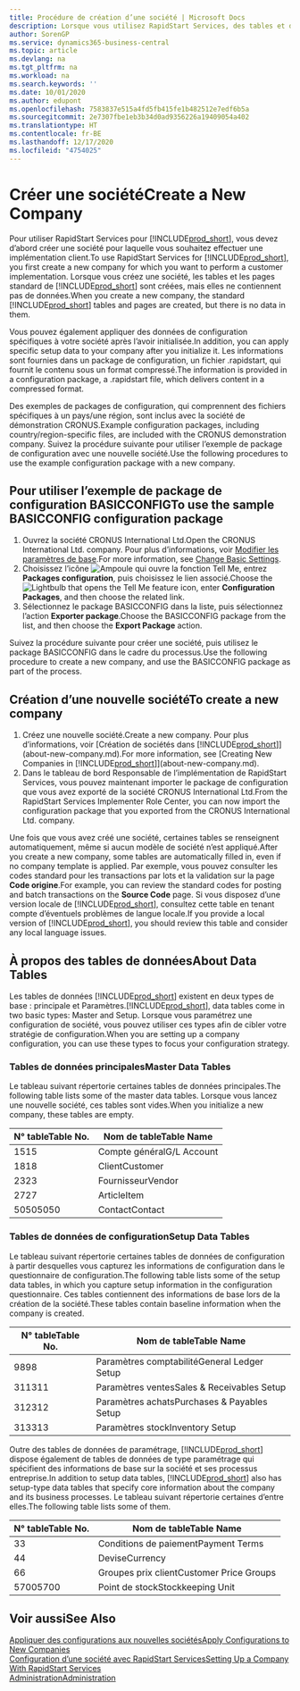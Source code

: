 ```yaml
---
title: Procédure de création d’une société | Microsoft Docs
description: Lorsque vous utilisez RapidStart Services, des tables et des pages sont créées, mais elles ne contiennent pas de données.
author: SorenGP
ms.service: dynamics365-business-central
ms.topic: article
ms.devlang: na
ms.tgt_pltfrm: na
ms.workload: na
ms.search.keywords: ''
ms.date: 10/01/2020
ms.author: edupont
ms.openlocfilehash: 7583837e515a4fd5fb415fe1b482512e7edf6b5a
ms.sourcegitcommit: 2e7307fbe1eb3b34d0ad9356226a19409054a402
ms.translationtype: HT
ms.contentlocale: fr-BE
ms.lasthandoff: 12/17/2020
ms.locfileid: "4754025"
---
```

# <a name="create-a-new-company"></a><span data-ttu-id="990af-103">Créer une société</span><span class="sxs-lookup"><span data-stu-id="990af-103">Create a New Company</span></span>
<span data-ttu-id="990af-104">Pour utiliser RapidStart Services pour [!INCLUDE[prod_short](includes/prod_short.md)], vous devez d’abord créer une société pour laquelle vous souhaitez effectuer une implémentation client.</span><span class="sxs-lookup"><span data-stu-id="990af-104">To use RapidStart Services for [!INCLUDE[prod_short](includes/prod_short.md)], you first create a new company for which you want to perform a customer implementation.</span></span> <span data-ttu-id="990af-105">Lorsque vous créez une société, les tables et les pages standard de [!INCLUDE[prod_short](includes/prod_short.md)] sont créées, mais elles ne contiennent pas de données.</span><span class="sxs-lookup"><span data-stu-id="990af-105">When you create a new company, the standard [!INCLUDE[prod_short](includes/prod_short.md)] tables and pages are created, but there is no data in them.</span></span>

<span data-ttu-id="990af-106">Vous pouvez également appliquer des données de configuration spécifiques à votre société après l’avoir initialisée.</span><span class="sxs-lookup"><span data-stu-id="990af-106">In addition, you can apply specific setup data to your company after you initialize it.</span></span> <span data-ttu-id="990af-107">Les informations sont fournies dans un package de configuration, un fichier .rapidstart, qui fournit le contenu sous un format compressé.</span><span class="sxs-lookup"><span data-stu-id="990af-107">The information is provided in a configuration package, a .rapidstart file, which delivers content in a compressed format.</span></span>  

<span data-ttu-id="990af-108">Des exemples de packages de configuration, qui comprennent des fichiers spécifiques à un pays/une région, sont inclus avec la société de démonstration CRONUS.</span><span class="sxs-lookup"><span data-stu-id="990af-108">Example configuration packages, including country/region-specific files, are included with the CRONUS demonstration company.</span></span> <span data-ttu-id="990af-109">Suivez la procédure suivante pour utiliser l’exemple de package de configuration avec une nouvelle société.</span><span class="sxs-lookup"><span data-stu-id="990af-109">Use the following procedures to use the example configuration package with a new company.</span></span>  

## <a name="to-use-the-sample-basicconfig-configuration-package"></a><span data-ttu-id="990af-110">Pour utiliser l’exemple de package de configuration BASICCONFIG</span><span class="sxs-lookup"><span data-stu-id="990af-110">To use the sample BASICCONFIG configuration package</span></span>  
1. <span data-ttu-id="990af-111">Ouvrez la société CRONUS International Ltd.</span><span class="sxs-lookup"><span data-stu-id="990af-111">Open the CRONUS International Ltd. company.</span></span> <span data-ttu-id="990af-112">Pour plus d’informations, voir [Modifier les paramètres de base](ui-change-basic-settings.md).</span><span class="sxs-lookup"><span data-stu-id="990af-112">For more information, see [Change Basic Settings](ui-change-basic-settings.md).</span></span>
2. <span data-ttu-id="990af-113">Choisissez l’icône ![Ampoule qui ouvre la fonction Tell Me](media/ui-search/search_small.png "Dites-moi ce que vous voulez faire"), entrez **Packages configuration**, puis choisissez le lien associé.</span><span class="sxs-lookup"><span data-stu-id="990af-113">Choose the ![Lightbulb that opens the Tell Me feature](media/ui-search/search_small.png "Tell me what you want to do") icon, enter **Configuration Packages**, and then choose the related link.</span></span>  
3. <span data-ttu-id="990af-114">Sélectionnez le package BASICCONFIG dans la liste, puis sélectionnez l’action **Exporter package**.</span><span class="sxs-lookup"><span data-stu-id="990af-114">Choose the BASICCONFIG package from the list, and then choose the **Export Package** action.</span></span>  

<span data-ttu-id="990af-115">Suivez la procédure suivante pour créer une société, puis utilisez le package BASICCONFIG dans le cadre du processus.</span><span class="sxs-lookup"><span data-stu-id="990af-115">Use the following procedure to create a new company, and use the BASICCONFIG package as part of the process.</span></span>  

## <a name="to-create-a-new-company"></a><span data-ttu-id="990af-116">Création d’une nouvelle société</span><span class="sxs-lookup"><span data-stu-id="990af-116">To create a new company</span></span>  
1. <span data-ttu-id="990af-117">Créez une nouvelle société.</span><span class="sxs-lookup"><span data-stu-id="990af-117">Create a new company.</span></span> <span data-ttu-id="990af-118">Pour plus d’informations, voir [Création de sociétés dans [!INCLUDE[prod_short](includes/prod_short.md)]](about-new-company.md).</span><span class="sxs-lookup"><span data-stu-id="990af-118">For more information, see [Creating New Companies in [!INCLUDE[prod_short](includes/prod_short.md)]](about-new-company.md).</span></span>
2. <span data-ttu-id="990af-119">Dans le tableau de bord Responsable de l’implémentation de RapidStart Services, vous pouvez maintenant importer le package de configuration que vous avez exporté de la société CRONUS International Ltd.</span><span class="sxs-lookup"><span data-stu-id="990af-119">From the RapidStart Services Implementer Role Center, you can now import the configuration package that you exported from the CRONUS International Ltd. company.</span></span>

<span data-ttu-id="990af-120">Une fois que vous avez créé une société, certaines tables se renseignent automatiquement, même si aucun modèle de société n’est appliqué.</span><span class="sxs-lookup"><span data-stu-id="990af-120">After you create a new company, some tables are automatically filled in, even if no company template is applied.</span></span> <span data-ttu-id="990af-121">Par exemple, vous pouvez consulter les codes standard pour les transactions par lots et la validation sur la page **Code origine**.</span><span class="sxs-lookup"><span data-stu-id="990af-121">For example, you can review the standard codes for posting and batch transactions on the **Source Code** page.</span></span> <span data-ttu-id="990af-122">Si vous disposez d’une version locale de [!INCLUDE[prod_short](includes/prod_short.md)], consultez cette table en tenant compte d’éventuels problèmes de langue locale.</span><span class="sxs-lookup"><span data-stu-id="990af-122">If you provide a local version of [!INCLUDE[prod_short](includes/prod_short.md)], you should review this table and consider any local language issues.</span></span>

## <a name="about-data-tables"></a><span data-ttu-id="990af-123">À propos des tables de données</span><span class="sxs-lookup"><span data-stu-id="990af-123">About Data Tables</span></span>
<span data-ttu-id="990af-124">Les tables de données [!INCLUDE[prod_short](includes/prod_short.md)] existent en deux types de base : principale et Paramètres.</span><span class="sxs-lookup"><span data-stu-id="990af-124">[!INCLUDE[prod_short](includes/prod_short.md)], data tables come in two basic types: Master and Setup.</span></span> <span data-ttu-id="990af-125">Lorsque vous paramétrez une configuration de société, vous pouvez utiliser ces types afin de cibler votre stratégie de configuration.</span><span class="sxs-lookup"><span data-stu-id="990af-125">When you are setting up a company configuration, you can use these types to focus your configuration strategy.</span></span>  

### <a name="master-data-tables"></a><span data-ttu-id="990af-126">Tables de données principales</span><span class="sxs-lookup"><span data-stu-id="990af-126">Master Data Tables</span></span>  
<span data-ttu-id="990af-127">Le tableau suivant répertorie certaines tables de données principales.</span><span class="sxs-lookup"><span data-stu-id="990af-127">The following table lists some of the master data tables.</span></span> <span data-ttu-id="990af-128">Lorsque vous lancez une nouvelle société, ces tables sont vides.</span><span class="sxs-lookup"><span data-stu-id="990af-128">When you initialize a new company, these tables are empty.</span></span>  

|<span data-ttu-id="990af-129">N° table</span><span class="sxs-lookup"><span data-stu-id="990af-129">Table No.</span></span>|<span data-ttu-id="990af-130">Nom de table</span><span class="sxs-lookup"><span data-stu-id="990af-130">Table Name</span></span>|  
|-------------------|--------------------|  
|<span data-ttu-id="990af-131">15</span><span class="sxs-lookup"><span data-stu-id="990af-131">15</span></span>|<span data-ttu-id="990af-132">Compte général</span><span class="sxs-lookup"><span data-stu-id="990af-132">G/L Account</span></span>|  
|<span data-ttu-id="990af-133">18</span><span class="sxs-lookup"><span data-stu-id="990af-133">18</span></span>|<span data-ttu-id="990af-134">Client</span><span class="sxs-lookup"><span data-stu-id="990af-134">Customer</span></span>|  
|<span data-ttu-id="990af-135">23</span><span class="sxs-lookup"><span data-stu-id="990af-135">23</span></span>|<span data-ttu-id="990af-136">Fournisseur</span><span class="sxs-lookup"><span data-stu-id="990af-136">Vendor</span></span>|  
|<span data-ttu-id="990af-137">27</span><span class="sxs-lookup"><span data-stu-id="990af-137">27</span></span>|<span data-ttu-id="990af-138">Article</span><span class="sxs-lookup"><span data-stu-id="990af-138">Item</span></span>|  
|<span data-ttu-id="990af-139">5050</span><span class="sxs-lookup"><span data-stu-id="990af-139">5050</span></span>|<span data-ttu-id="990af-140">Contact</span><span class="sxs-lookup"><span data-stu-id="990af-140">Contact</span></span>|  

### <a name="setup-data-tables"></a><span data-ttu-id="990af-141">Tables de données de configuration</span><span class="sxs-lookup"><span data-stu-id="990af-141">Setup Data Tables</span></span>  
<span data-ttu-id="990af-142">Le tableau suivant répertorie certaines tables de données de configuration à partir desquelles vous capturez les informations de configuration dans le questionnaire de configuration.</span><span class="sxs-lookup"><span data-stu-id="990af-142">The following table lists some of the setup data tables, in which you capture setup information in the configuration questionnaire.</span></span> <span data-ttu-id="990af-143">Ces tables contiennent des informations de base lors de la création de la société.</span><span class="sxs-lookup"><span data-stu-id="990af-143">These tables contain baseline information when the company is created.</span></span>  

|<span data-ttu-id="990af-144">N° table</span><span class="sxs-lookup"><span data-stu-id="990af-144">Table No.</span></span>|<span data-ttu-id="990af-145">Nom de table</span><span class="sxs-lookup"><span data-stu-id="990af-145">Table Name</span></span>|  
|-------------------|--------------------|  
|<span data-ttu-id="990af-146">98</span><span class="sxs-lookup"><span data-stu-id="990af-146">98</span></span>|<span data-ttu-id="990af-147">Paramètres comptabilité</span><span class="sxs-lookup"><span data-stu-id="990af-147">General Ledger Setup</span></span>|  
|<span data-ttu-id="990af-148">311</span><span class="sxs-lookup"><span data-stu-id="990af-148">311</span></span>|<span data-ttu-id="990af-149">Paramètres ventes</span><span class="sxs-lookup"><span data-stu-id="990af-149">Sales & Receivables Setup</span></span>|  
|<span data-ttu-id="990af-150">312</span><span class="sxs-lookup"><span data-stu-id="990af-150">312</span></span>|<span data-ttu-id="990af-151">Paramètres achats</span><span class="sxs-lookup"><span data-stu-id="990af-151">Purchases & Payables Setup</span></span>|  
|<span data-ttu-id="990af-152">313</span><span class="sxs-lookup"><span data-stu-id="990af-152">313</span></span>|<span data-ttu-id="990af-153">Paramètres stock</span><span class="sxs-lookup"><span data-stu-id="990af-153">Inventory Setup</span></span>|  

<span data-ttu-id="990af-154">Outre des tables de données de paramétrage, [!INCLUDE[prod_short](includes/prod_short.md)] dispose également de tables de données de type paramétrage qui spécifient des informations de base sur la société et ses processus entreprise.</span><span class="sxs-lookup"><span data-stu-id="990af-154">In addition to setup data tables, [!INCLUDE[prod_short](includes/prod_short.md)] also has setup-type data tables that specify core information about the company and its business processes.</span></span> <span data-ttu-id="990af-155">Le tableau suivant répertorie certaines d’entre elles.</span><span class="sxs-lookup"><span data-stu-id="990af-155">The following table lists some of them.</span></span>  

|<span data-ttu-id="990af-156">N° table</span><span class="sxs-lookup"><span data-stu-id="990af-156">Table No.</span></span>|<span data-ttu-id="990af-157">Nom de table</span><span class="sxs-lookup"><span data-stu-id="990af-157">Table Name</span></span>|  
|-------------------|--------------------|  
|<span data-ttu-id="990af-158">3</span><span class="sxs-lookup"><span data-stu-id="990af-158">3</span></span>|<span data-ttu-id="990af-159">Conditions de paiement</span><span class="sxs-lookup"><span data-stu-id="990af-159">Payment Terms</span></span>|  
|<span data-ttu-id="990af-160">4</span><span class="sxs-lookup"><span data-stu-id="990af-160">4</span></span>|<span data-ttu-id="990af-161">Devise</span><span class="sxs-lookup"><span data-stu-id="990af-161">Currency</span></span>|  
|<span data-ttu-id="990af-162">6</span><span class="sxs-lookup"><span data-stu-id="990af-162">6</span></span>|<span data-ttu-id="990af-163">Groupes prix client</span><span class="sxs-lookup"><span data-stu-id="990af-163">Customer Price Groups</span></span>|  
|<span data-ttu-id="990af-164">5700</span><span class="sxs-lookup"><span data-stu-id="990af-164">5700</span></span>|<span data-ttu-id="990af-165">Point de stock</span><span class="sxs-lookup"><span data-stu-id="990af-165">Stockkeeping Unit</span></span>|

  

## <a name="see-also"></a><span data-ttu-id="990af-166">Voir aussi</span><span class="sxs-lookup"><span data-stu-id="990af-166">See Also</span></span>  
[<span data-ttu-id="990af-167">Appliquer des configurations aux nouvelles sociétés</span><span class="sxs-lookup"><span data-stu-id="990af-167">Apply Configurations to New Companies</span></span>](admin-apply-configuration-to-new-companies.md)  
[<span data-ttu-id="990af-168">Configuration d’une société avec RapidStart Services</span><span class="sxs-lookup"><span data-stu-id="990af-168">Setting Up a Company With RapidStart Services</span></span>](admin-set-up-a-company-with-rapidstart.md)  
[<span data-ttu-id="990af-169">Administration</span><span class="sxs-lookup"><span data-stu-id="990af-169">Administration</span></span>](admin-setup-and-administration.md)

